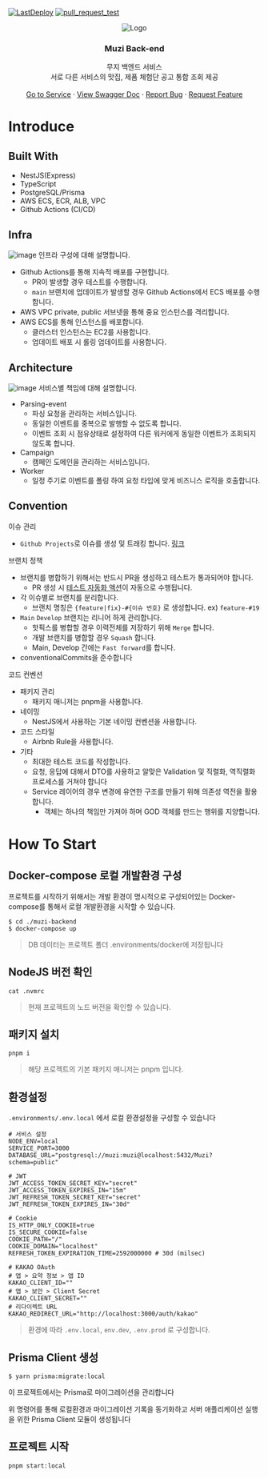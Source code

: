 [![LastDeploy](https://github.com/argon1025/muzi-backend/actions/workflows/deploy-ecs-prod.yaml/badge.svg)](https://github.com/argon1025/muzi-backend/actions/workflows/deploy-ecs-prod.yaml)
[![pull_request_test](https://github.com/argon1025/muzi-backend/actions/workflows/pull-request-test.yaml/badge.svg)](https://github.com/argon1025/muzi-backend/actions/workflows/pull-request-test.yaml)

<div align="center">
    <img src="https://github.com/argon1025/muzi-backend/assets/55491354/4b92e8d2-6d67-42ba-be54-ec82af8ec14a" alt="Logo">
  <h3 align="center">Muzi Back-end</h3>

  <p align="center">
    무지 백엔드 서비스<br />
    서로 다른 서비스의 맛집, 제품 체험단 공고 통합 조회 제공
    <br />
    <br />
    <a href="https://mu-zi.net">Go to Service</a>
    ·
    <a href="https://backend.mu-zi.net/api">View Swagger Doc</a>
    ·
    <a href="https://github.com/argon1025/muzi-backend/issues">Report Bug</a>
    ·
    <a href="https://github.com/argon1025/muzi-backend/issues">Request Feature</a>
  </p>
</div>

# Introduce


## Built With

- NestJS(Express)
- TypeScript
- PostgreSQL/Prisma
- AWS ECS, ECR, ALB, VPC
- Github Actions (CI/CD)

## Infra

![image](https://github.com/argon1025/muzi-backend/assets/55491354/089c4f53-2e63-4657-9ec7-b83e3f360182)
인프라 구성에 대해 설명합니다.

- Github Actions를 통해 지속적 배포를 구현합니다.
  - PR이 발생할 경우 테스트를 수행합니다.
  - `main` 브랜치에 업데이트가 발생할 경우 Github Actions에서 ECS 배포를 수행합니다.
- AWS VPC private, public 서브넷을 통해 중요 인스턴스를 격리합니다.
- AWS ECS를 통해 인스턴스를 배포합니다.
  - 클러스터 인스턴스는 EC2를 사용합니다.
  - 업데이트 배포 시 롤링 업데이트를 사용합니다.

## Architecture

![image](https://github.com/argon1025/muzi-backend/assets/55491354/d65cca09-120b-47d6-a1fa-7e107d977ea1)
서비스별 책임에 대해 설명합니다.

- Parsing-event
  - 파싱 요청을 관리하는 서비스입니다.
  - 동일한 이벤트를 중복으로 발행할 수 없도록 합니다.
  - 이벤트 조회 시 점유상태로 설정하여 다른 워커에게 동일한 이벤트가 조회되지 않도록 합니다.
- Campaign
  - 캠페인 도메인을 관리하는 서비스입니다.
- Worker
  - 일정 주기로 이벤트를 폴링 하여 요청 타입에 맞게 비즈니스 로직을 호출합니다.

## Convention

이슈 관리

- `Github Projects`로 이슈를 생성 및 트래킹 합니다. [링크](https://github.com/users/argon1025/projects/3/views/1)

브랜치 정책

- 브랜치를 병합하기 위해서는 반드시 PR을 생성하고 테스트가 통과되어야 합니다.
  - PR 생성 시 [테스트 자동화 액션](https://github.com/argon1025/muzi-backend/actions/workflows/pull-request-test.yaml)이 자동으로 수행됩니다.
- 각 이슈별로 브랜치를 분리합니다.
  - 브랜치 명칭은 `{feature|fix}-#{이슈 번호}` 로 생성합니다. ex) `feature-#19`
- `Main` `Develop` 브랜치는 리니어 하게 관리합니다.
  - 핫픽스를 병합할 경우 이력전체를 저장하기 위해 `Merge` 합니다.
  - 개발 브랜치를 병합할 경우 `Squash` 합니다.
  - Main, Develop 간에는 `Fast forward`를 합니다.
- conventionalCommits을 준수합니다

코드 컨벤션

- 패키지 관리
  - 패키지 매니저는 pnpm을 사용합니다.
- 네이밍
  - NestJS에서 사용하는 기본 네이밍 컨벤션을 사용합니다.
- 코드 스타일
  - Airbnb Rule을 사용합니다.
- 기타
  - 최대한 테스트 코드를 작성합니다.
  - 요청, 응답에 대해서 DTO를 사용하고 알맞은 Validation 및 직렬화, 역직렬화 프로세스를 거쳐야 합니다
  - Service 레이어의 경우 변경에 유연한 구조를 만들기 위해 의존성 역전을 활용합니다.
    - 객체는 하나의 책임만 가져야 하며 GOD 객체를 만드는 행위를 지양합니다.

# How To Start


## Docker-compose 로컬 개발환경 구성

프로젝트를 시작하기 위해서는 개발 환경이 명시적으로 구성되어있는 Docker-compose를 통해서 로컬 개발환경을 시작할 수 있습니다.

```
$ cd ./muzi-backend
$ docker-compose up
```

> DB 데이터는 프로젝트 폴더 .environments/docker에 저장됩니다

## NodeJS 버전 확인

```
cat .nvmrc
```

> 현재 프로젝트의 노드 버전을 확인할 수 있습니다.

## 패키지 설치

```
pnpm i
```

> 해당 프로젝트의 기본 패키지 매니저는 pnpm 입니다.

## 환경설정

`.environments/.env.local` 에서 로컬 환경설정을 구성할 수 있습니다

```
# 서비스 설정
NODE_ENV=local
SERVICE_PORT=3000
DATABASE_URL="postgresql://muzi:muzi@localhost:5432/Muzi?schema=public"

# JWT
JWT_ACCESS_TOKEN_SECRET_KEY="secret"
JWT_ACCESS_TOKEN_EXPIRES_IN="15m"
JWT_REFRESH_TOKEN_SECRET_KEY="secret"
JWT_REFRESH_TOKEN_EXPIRES_IN="30d"

# Cookie
IS_HTTP_ONLY_COOKIE=true
IS_SECURE_COOKIE=false
COOKIE_PATH="/"
COOKIE_DOMAIN="localhost"
REFRESH_TOKEN_EXPIRATION_TIME=2592000000 # 30d (milsec)

# KAKAO OAuth
# 앱 > 요약 정보 > 앱 ID
KAKAO_CLIENT_ID=""
# 앱 > 보안 > Client Secret
KAKAO_CLIENT_SECRET=""
# 리다이렉트 URL
KAKAO_REDIRECT_URL="http://localhost:3000/auth/kakao"
```

> 환경에 따라 `.env.local`, `env.dev`, `.env.prod` 로 구성합니다.

## Prisma Client 생성

```
$ yarn prisma:migrate:local
```

이 프로젝트에서는 Prisma로 마이그레이션을 관리합니다

위 명령어를 통해 로컬환경과 마이그레이션 기록을 동기화하고 서버 애플리케이션 실행을 위한 Prisma Client 모듈이 생성됩니다

## 프로젝트 시작

```
pnpm start:local
```
